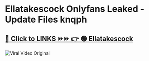 
 # Ellatakescock Onlyfans Leaked - Update Files knqph

## <h2><a href="https://clipsfans.com/Ellatakescock&ref=git">🔗 Click to LINKS ⏩⏩ 👉 🟢 Ellatakescock </a></h2>

<a href="https://clipsfans.com/Ellatakescock&ref=git" rel="nofollow" data-target="animated-image.originalLink"><img src="https://i.ibb.co.com/xMMVF88/686577567.gif" alt="Viral Video Original" style="max-width: 100%; display: inline-block;" data-target="animated-image.originalImage"></a>

